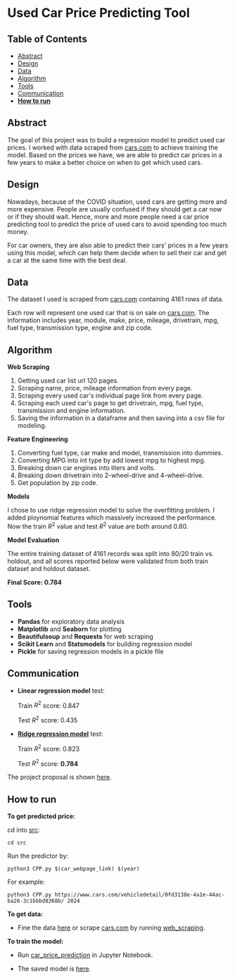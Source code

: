 # Used Car Price Predicting Tool
## Table of Contents
- [Abstract](#link-part-1)
- [Design](#link-part-2)
- [Data](#link-part-3)
- [Algorithm](#link-part-4)
- [Tools](#link-part-5)
- [Communication](#link-part-6)
- [**How to run**](#link-part-7)

## <a name="link-part-1">Abstract</a>

The goal of this project was to build a regression model to predict used
car prices. I worked with data scraped from [cars.com](https://www.cars.com)
to achieve training the model. Based on the prices we have, we are able to
predict car prices in a few years to make a better choice on when to get which
used cars.

## <a name="link-part-2">Design</a>

Nowadays, because of the COVID situation, used cars are getting more and more expensive.
People are usually confused if they should get a car now or if they should wait. Hence,
more and more people need a car price predicting tool to predict the price of used cars
to avoid spending too much money.

For car owners, they are also able to predict their cars' prices in a few years using
this model, which can help them decide when to sell their car and get a car at the same
time with the best deal.

## <a name="link-part-3">Data</a>

The dataset I used is scraped from [cars.com](https://www.cars.com)
containing 4161 rows of data.

Each row will represent one used car that is on sale on [cars.com](https://www.cars.com).
The information includes year, module, make, price, mileage,
drivetrain, mpg, fuel type, transmission type, engine and zip code. 

## <a name="link-part-4">Algorithm</a>

**Web Scraping**

1. Getting used car list url 120 pages.
3. Scraping name, price, mileage information from every page.
4. Scraping every used car's individual page link from every page.
5. Scraping each used car's page to get drivetrain, mpg, fuel type, transmission and engine information.
6. Saving the information in a dataframe and then saving into a csv file for modeling.

**Feature Engineering**

1. Converting fuel type, car make and model, transmission into dummies.
2. Converting MPG into int type by add lowest mpg to highest mpg.
3. Breaking down car engines into liters and volts.
4. Breaking down drivetrain into 2-wheel-drive and 4-wheel-drive.
5. Get population by zip code.

**Models**

I chose to use ridge regression model to solve the overfitting problem. I added ploynomial
features which massively increased the performance. Now the train $R^2$ value and test $R^2$
value are both around 0.80.

**Model Evaluation**

The entire training dataset of 4161 records was split into 80/20 train vs. holdout, and all
scores reported below were validated from both train dataset and holdout dataset.

**Final Score: 0.784**

## <a name="link-part-5">Tools</a>

* **Pandas** for exploratory data analysis
* **Matplotlib** and **Seaborn** for plotting
* **Beautifulsoup** and **Requests** for web scraping
* **Scikit Learn** and **Statsmodels** for building regression model
* **Pickle** for saving regression models in a pickle file

## <a name="link-part-6">Communication</a>

* **Linear regression model** test:

    Train $R^2$ score: 0.847

    Test $R^2$ score: 0.435

* **[Ridge regression model](/models/ridge_model.pkl)** test:

    Train $R^2$ score: 0.823

    Test $R^2$ score: **0.784**

The project proposal is shown [here](/documents/proposal.md).

## <a name="link-part-7">How to run</a>

**To get predicted price:**

cd into [src](/src):
```
cd src
```

Run the predictor by:
```
python3 CPP.py $(car_webpage_link) $(year)
```

For example:
```
python3 CPP.py https://www.cars.com/vehicledetail/0fd3138e-4a1e-44ac-ba26-3c1bbbd8368b/ 2024
```

**To get data:**

* Fine the data [here](/data) or scrape [cars.com](https://www.cars.com)
by running [web_scraping](/web_scraping.ipynb).

**To train the model:**

* Run [car_price_prediction](/car_price_prediction.ipynb) in Jupyter Notebook.

* The saved model is [here](/models/ridge_model.pkl).
